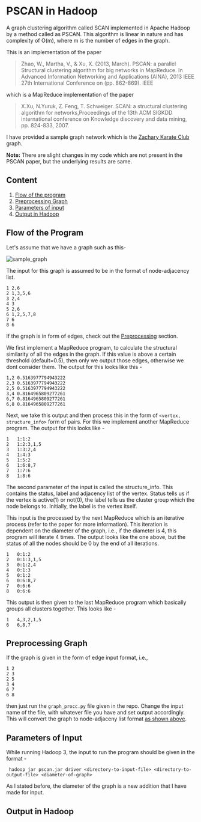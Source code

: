 # PSCAN in Hadoop
A graph clustering algorithm called SCAN implemented in Apache Hadoop by a method called as PSCAN. This algorithm is linear in nature and has complexity of O(m), where m is the number of edges in the graph. <br />

This is an implementation of the paper <br />
> Zhao, W., Martha, V., & Xu, X. (2013, March). PSCAN: a parallel Structural clustering algorithm for big networks in MapReduce. In Advanced Information Networking and Applications (AINA), 2013 IEEE 27th International Conference on (pp. 862-869). IEEE <br />

which is a MapReduce implementation of the paper <br />

> X.Xu, N.Yuruk, Z. Feng, T. Schweiger. SCAN: a structural clustering algorithm for networks,Proceedings of the 13th ACM SIGKDD international conference on Knowledge discovery and data mining, pp. 824-833, 2007. <br />

I have provided a sample graph network which is the [Zachary Karate Club](http://konect.cc/networks/ucidata-zachary/) graph.

**Note:** There are slight changes in my code which are not present in the PSCAN paper, but the underlying results are same.

## Content
1. [Flow of the program](#flow-of-the-program)
2. [Preprocessing Graph](#preprocessing-graph)
3. [Parameters of input](#parameters-of-input)
4. [Output in Hadoop](#output-in-hadoop)

## Flow of the Program
Let's assume that we have a graph such as this-

![sample_graph](https://user-images.githubusercontent.com/59285634/118945196-dd96f400-b972-11eb-8d42-d90331006848.png)

The input for this graph is assumed to be in the format of node-adjacency list.
``` 
1 2,6
2 1,3,5,6
3 2,4
4 3
5 2,6
6 1,2,5,7,8
7 6
8 6
```

If the graph is in form of edges, check out the [Preprocessing](#preprocessing-graph) section. 

We first implement a MapReduce program, to calculate the structural similarity of all the edges in the graph. If this value is above a certain threshold (default=0.5), then only we output those edges, otherwise we dont consider them. The output for this looks like this -

```
1,2	0.5163977794943222
2,3	0.5163977794943222
2,5	0.5163977794943222
3,4	0.8164965809277261
6,7	0.8164965809277261
6,8	0.8164965809277261
```

Next, we take this output and then process this in the form of ``<vertex, structure_info>`` form of pairs. For this we implement another MapReduce program. The output for this looks like -

```
1	1:1:2
2	1:2:3,1,5
3	1:3:2,4
4	1:4:3
5	1:5:2
6	1:6:8,7
7	1:7:6
8	1:8:6
```

The second parameter of the input is called the structure_info. This contains the status, label and adjacency list of the vertex. Status tells us if the vertex is active(1) or not(0), the label tells us the cluster group which the node belongs to. Initially, the label is the vertex itself.

This input is the processed by the next MapReduce which is an iterative process (refer to the paper for more information). This iteration is dependent on the diameter of the graph, i.e., if the diameter is 4, this program will iterate 4 times. The output looks like the one above, but the status of all the nodes should be 0 by the end of all iterations.

```
1	0:1:2
2	0:1:3,1,5
3	0:1:2,4
4	0:1:3
5	0:1:2
6	0:6:8,7
7	0:6:6
8	0:6:6
```

This output is then given to the last MapReduce program which basically groups all clusters together. This looks like -

```
1	4,3,2,1,5
6	6,8,7
```

## Preprocessing Graph
If the graph is given in the form of edge input format, i.e.,

```
1 2
2 3
2 5
3 4
6 7
6 8
```

then just run the ``graph_procc.py`` file given in the repo. Change the input name of the file, with whatever file you have and set output accordingly. This will convert the graph to node-adjaceny list format [as shown above](#flow-of-the-program).

## Parameters of Input

While running Hadoop 3, the input to run the program should be given in the format - 

`` hadoop jar pscan.jar driver <directory-to-input-file> <directory-to-output-file> <diameter-of-graph>``

As I stated before, the diameter of the graph is a new addition that I have made for input.

## Output in Hadoop

